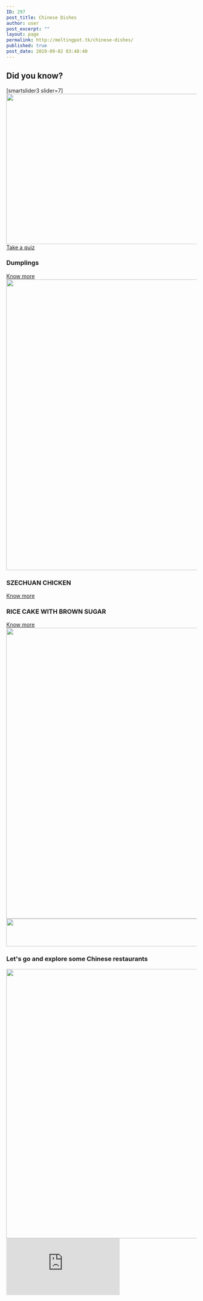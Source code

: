 ```yaml
---
ID: 297
post_title: Chinese Dishes
author: user
post_excerpt: ""
layout: page
permalink: http://meltingpot.tk/chinese-dishes/
published: true
post_date: 2019-09-02 03:48:40
---
```

<h2>Did you know?</h2>		
		[smartslider3 slider=7]		
			<a href="#dada">
						</a>
										<img width="1024" height="397" src="http://meltingpot.tk/wp-content/uploads/2019/10/Untitled-2019-10-13T190135.734-1024x397.png" alt="" srcset="https://meltingpot.tk/wp-content/uploads/2019/10/Untitled-2019-10-13T190135.734-1024x397.png 1024w, https://meltingpot.tk/wp-content/uploads/2019/10/Untitled-2019-10-13T190135.734-300x116.png 300w, https://meltingpot.tk/wp-content/uploads/2019/10/Untitled-2019-10-13T190135.734-768x297.png 768w, https://meltingpot.tk/wp-content/uploads/2019/10/Untitled-2019-10-13T190135.734.png 1175w" sizes="(max-width: 1024px) 100vw, 1024px" />											
			<a href="#" role="button">
						Take a quiz
					</a>
			<h3>Dumplings</h3>		
			<a href="https://meltingpot.tk/dumplings/" role="button">
						Know more
					</a>
										<img width="1024" height="768" src="http://meltingpot.tk/wp-content/uploads/2019/09/WechatIMG247-1024x768.jpeg" alt="" srcset="https://meltingpot.tk/wp-content/uploads/2019/09/WechatIMG247-1024x768.jpeg 1024w, https://meltingpot.tk/wp-content/uploads/2019/09/WechatIMG247-300x225.jpeg 300w, https://meltingpot.tk/wp-content/uploads/2019/09/WechatIMG247-768x576.jpeg 768w" sizes="(max-width: 1024px) 100vw, 1024px" />											
			<h3>SZECHUAN CHICKEN</h3>		
			<a href="https://meltingpot.tk/szechuan-chicken/" role="button">
						Know more
					</a>
			<h3>RICE CAKE WITH BROWN SUGAR </h3>		
			<a href="https://www.meltingpot.tk/rice-cake-with-brown-sugar/" role="button">
						Know more
					</a>
										<img width="1024" height="768" src="http://meltingpot.tk/wp-content/uploads/2019/10/rice-cake-with-brown-sugar-1024x768.jpg" alt="" srcset="https://meltingpot.tk/wp-content/uploads/2019/10/rice-cake-with-brown-sugar-1024x768.jpg 1024w, https://meltingpot.tk/wp-content/uploads/2019/10/rice-cake-with-brown-sugar-300x225.jpg 300w, https://meltingpot.tk/wp-content/uploads/2019/10/rice-cake-with-brown-sugar-768x576.jpg 768w, https://meltingpot.tk/wp-content/uploads/2019/10/rice-cake-with-brown-sugar.jpg 1200w" sizes="(max-width: 1024px) 100vw, 1024px" />											
										<img width="1483" height="73" src="http://meltingpot.tk/wp-content/uploads/2019/09/Untitled-47.png" alt="" srcset="https://meltingpot.tk/wp-content/uploads/2019/09/Untitled-47.png 1483w, https://meltingpot.tk/wp-content/uploads/2019/09/Untitled-47-300x15.png 300w, https://meltingpot.tk/wp-content/uploads/2019/09/Untitled-47-768x38.png 768w, https://meltingpot.tk/wp-content/uploads/2019/09/Untitled-47-1024x50.png 1024w" sizes="(max-width: 1483px) 100vw, 1483px" />											
			<h3>Let's go and explore some Chinese restaurants​</h3>		
										<img width="718" height="711" src="http://meltingpot.tk/wp-content/uploads/2019/09/Untitled-68.png" alt="" srcset="https://meltingpot.tk/wp-content/uploads/2019/09/Untitled-68.png 718w, https://meltingpot.tk/wp-content/uploads/2019/09/Untitled-68-150x150.png 150w, https://meltingpot.tk/wp-content/uploads/2019/09/Untitled-68-300x297.png 300w" sizes="(max-width: 718px) 100vw, 718px" />											
			<iframe frameborder="0" scrolling="no" marginheight="0" marginwidth="0" src="https://maps.google.com/maps?q=Chinese%20Restaurants&amp;t=m&amp;z=12&amp;output=embed&amp;iwloc=near" aria-label="Chinese Restaurants"></iframe>